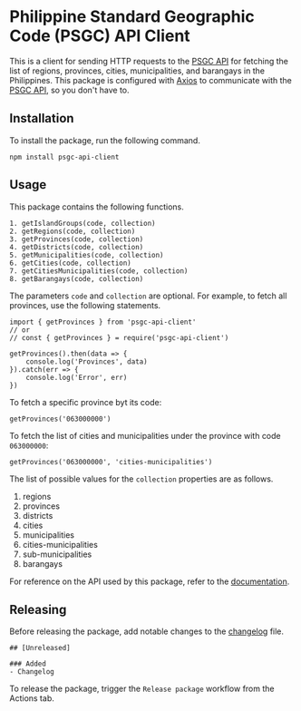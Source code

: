 # Philippine Standard Geographic Code (PSGC) API Client

This is a client for sending HTTP requests to the [PSGC API](https://psgc.gitlab.io/api/) for fetching the list of regions, provinces, cities, municipalities, and barangays in the Philippines. This package is configured with [Axios](https://axios-http.com/) to communicate with the [PSGC API](https://psgc.gitlab.io/api/), so you don't have to.

## Installation
To install the package, run the following command.
```
npm install psgc-api-client
```

## Usage
This package contains the following functions.
```
1. getIslandGroups(code, collection)
2. getRegions(code, collection)
3. getProvinces(code, collection)
4. getDistricts(code, collection)
5. getMunicipalities(code, collection)
6. getCities(code, collection)
7. getCitiesMunicipalities(code, collection)
8. getBarangays(code, collection)
```
The parameters `code` and `collection` are optional. For example, to fetch all provinces, use the following statements.
```
import { getProvinces } from 'psgc-api-client'
// or
// const { getProvinces } = require('psgc-api-client')

getProvinces().then(data => {
    console.log('Provinces', data)
}).catch(err => {
    console.log('Error', err)
})
```

To fetch a specific province byt its code:
```
getProvinces('063000000')
```
To fetch the list of cities and municipalities under the province with code `063000000`:
```
getProvinces('063000000', 'cities-municipalities')
```
The list of possible values for the `collection` properties are as follows.
1. regions
2. provinces
3. districts
4. cities
5. municipalities
6. cities-municipalities
7. sub-municipalities
8. barangays

For reference on the API used by this package, refer to the [documentation](https://psgc.gitlab.io/api/).

## Releasing
Before releasing the package, add notable changes to the [changelog](CHANGELOG.md) file.
```
## [Unreleased]

### Added
- Changelog
```
To release the package, trigger the `Release package` workflow from the Actions tab.